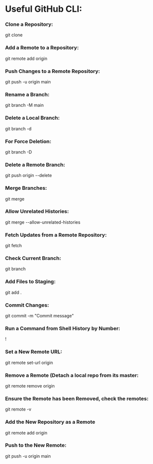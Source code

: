 # Useful GitHub CLI:

### Clone a Repository:
git clone <repository-url>

### Add a Remote to a Repository:
git remote add origin <new-repo-url>

### Push Changes to a Remote Repository:
git push -u origin main

### Rename a Branch:
git branch -M main

### Delete a Local Branch:
git branch -d <branch-name>

### For Force Deletion:
git branch -D <branch-name>

### Delete a Remote Branch:
git push origin --delete <branch-name>

### Merge Branches:
git merge <branch-name>

### Allow Unrelated Histories:
git merge <branch-name> --allow-unrelated-histories

### Fetch Updates from a Remote Repository:
git fetch <remote-name>

### Check Current Branch:
git branch

### Add Files to Staging:
git add .

### Commit Changes:
git commit -m "Commit message"

### Run a Command from Shell History by Number:
!<command-number>

### Set a New Remote URL:
git remote set-url origin <new-repo-url>

### Remove a Remote (Detach a local repo from its master:
git remote remove origin

### Ensure the Remote has been Removed, check the remotes:
git remote -v

### Add the New Repository as a Remote
git remote add origin <new-repo-url>

### Push to the New Remote:
git push -u origin main
